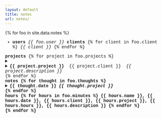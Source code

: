 ```yaml
---
layout: default
title: notes
url: notes/
---
```

{% for foo in site.data.notes %}  
<div style="font-family: courier new">
  <div> <!--users, clients-->
    <ul>
      <li>
          <strong>users</strong>
          <em> {{ foo.user }} </em>
          <strong>clients</strong> 
          {% for client in foo.client %}
          <em> {{ client }} </em>
          {% endfor %}       
      </li>
    </ul>
  </div>
  <div> <!--projects-->
    <strong>projects</strong>   
    {% for project in foo.projects %}  
    <details>     
      <summary>  
        <li>
          <strong>{{ project.project }}</strong>
          &nbsp;{{ project.client }}&nbsp;
          <em>{{ project.description }}</em>
        </li>      
      </summary>   
      <ul>
        {% for todo in project.todo %}  
        <li>° {{ todo }}</li>  
        {% endfor %}     
      </ul>  
    </details>  
    {% endfor %}   
  </div>
  <div> <!--notes-->
    <strong>notes</notes>      
      {% for thought in foo.thoughts %}  
      <details>  
        <summary>  
          <span>{{ thought.date }}</span>&nbsp;<em>{{ thought.project }}</em>  
        </summary>
        <span>{{ thought.note }}</span>   
      </details>    
      {% endfor %}    
  </div>
  <div> <!--hours-->  
    <strong>hours</strong>    
    {% for hours in foo.minutes %}    
    <span>{{ hours.name }}, {{ hours.date }}, {{ hours.client }}, {{ hours.project }}, {{ hours.hours }}, {{ hours.description }}</span>  
    {% endfor %}   
  </div>    
{% endfor %}  
</div>
